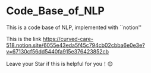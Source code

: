 # Code_Base_of_NLP
This is a code base of NLP, implemented with ``notion''

This is the link https://curved-care-518.notion.site/6055e43eda5f45c794cb02cbba6e0e3e?v=67130cf56dd5440fa915e376423852cb

Leave your Star if this is helpful for you！😊
